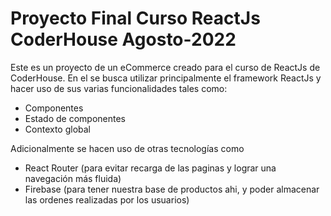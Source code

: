 # Proyecto Final Curso ReactJs CoderHouse Agosto-2022

Este es un proyecto de un eCommerce creado para el curso de ReactJs de CoderHouse. En el se busca utilizar principalmente el framework ReactJs y hacer uso de sus varias funcionalidades tales como:

- Componentes
- Estado de componentes
- Contexto global

Adicionalmente se hacen uso de otras tecnologías como

- React Router (para evitar recarga de las paginas y lograr una navegación más fluida)
- Firebase (para tener nuestra base de productos ahi, y poder almacenar las ordenes realizadas por los usuarios)
